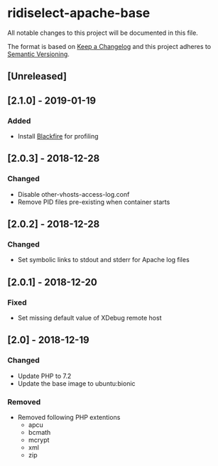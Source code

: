 # ridiselect-apache-base
All notable changes to this project will be documented in this file.

The format is based on [Keep a Changelog](http://keepachangelog.com/en/1.0.0/)
and this project adheres to [Semantic Versioning](http://semver.org/spec/v2.0.0.html).

## [Unreleased]

## [2.1.0] - 2019-01-19
### Added
- Install [Blackfire](https://blackfire.io) for profiling

## [2.0.3] - 2018-12-28
### Changed
- Disable other-vhosts-access-log.conf
- Remove PID files pre-existing when container starts

## [2.0.2] - 2018-12-28
### Changed
- Set symbolic links to stdout and stderr for Apache log files

## [2.0.1] - 2018-12-20
### Fixed
- Set missing default value of XDebug remote host

## [2.0] - 2018-12-19
### Changed
- Update PHP to 7.2
- Update the base image to ubuntu:bionic

### Removed
- Removed following PHP extentions
    - apcu
    - bcmath
    - mcrypt
    - xml
    - zip

